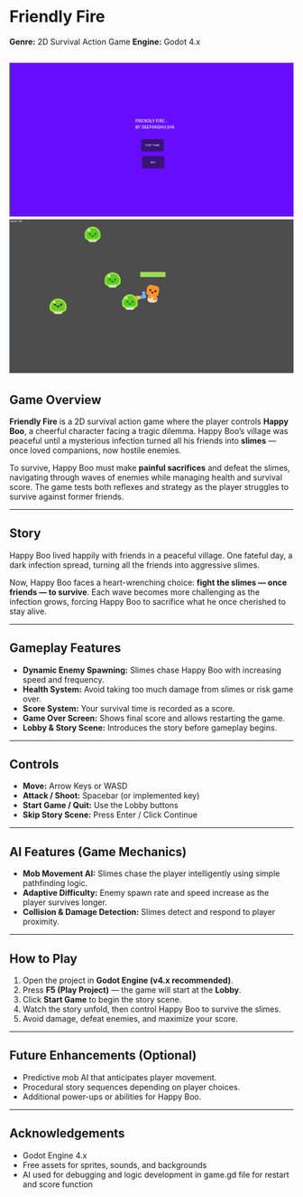 
# **Friendly Fire**

**Genre:** 2D Survival Action Game
**Engine:** Godot 4.x

![Game Screenshot1](screenshot.png)
![Game Screenshot2](screenshot2.png)
---

## **Game Overview**

**Friendly Fire** is a 2D survival action game where the player controls **Happy Boo**, a cheerful character facing a tragic dilemma. Happy Boo’s village was peaceful until a mysterious infection turned all his friends into **slimes** — once loved companions, now hostile enemies.

To survive, Happy Boo must make **painful sacrifices** and defeat the slimes, navigating through waves of enemies while managing health and survival score. The game tests both reflexes and strategy as the player struggles to survive against former friends.

---

## **Story**

Happy Boo lived happily with friends in a peaceful village. One fateful day, a dark infection spread, turning all the friends into aggressive slimes.

Now, Happy Boo faces a heart-wrenching choice: **fight the slimes — once friends — to survive**. Each wave becomes more challenging as the infection grows, forcing Happy Boo to sacrifice what he once cherished to stay alive.

---

## **Gameplay Features**

* **Dynamic Enemy Spawning:** Slimes chase Happy Boo with increasing speed and frequency.
* **Health System:** Avoid taking too much damage from slimes or risk game over.
* **Score System:** Your survival time is recorded as a score.
* **Game Over Screen:** Shows final score and allows restarting the game.
* **Lobby & Story Scene:** Introduces the story before gameplay begins.

---

## **Controls**

* **Move:** Arrow Keys or WASD
* **Attack / Shoot:** Spacebar (or implemented key)
* **Start Game / Quit:** Use the Lobby buttons
* **Skip Story Scene:** Press Enter / Click Continue

---

## **AI Features (Game Mechanics)**

* **Mob Movement AI:** Slimes chase the player intelligently using simple pathfinding logic.
* **Adaptive Difficulty:** Enemy spawn rate and speed increase as the player survives longer.
* **Collision & Damage Detection:** Slimes detect and respond to player proximity.

---

## **How to Play**

1. Open the project in **Godot Engine (v4.x recommended)**.
2. Press **F5 (Play Project)** — the game will start at the **Lobby**.
3. Click **Start Game** to begin the story scene.
4. Watch the story unfold, then control Happy Boo to survive the slimes.
5. Avoid damage, defeat enemies, and maximize your score.

---

## **Future Enhancements (Optional)**

* Predictive mob AI that anticipates player movement.
* Procedural story sequences depending on player choices.
* Additional power-ups or abilities for Happy Boo.

---

## **Acknowledgements**

* Godot Engine 4.x
* Free assets for sprites, sounds, and backgrounds
* AI used for debugging and logic development in game.gd file for restart and score function

